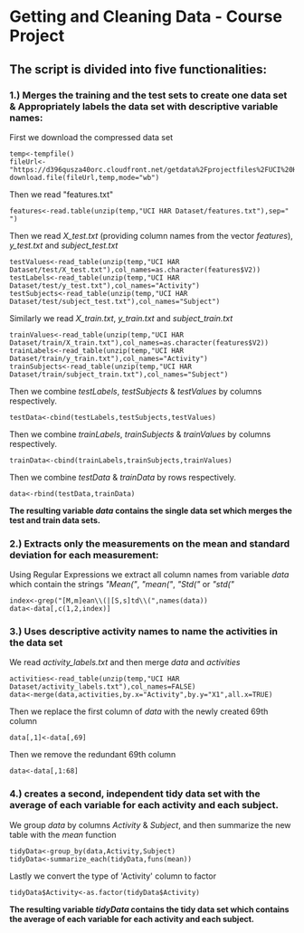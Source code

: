 # Getting and Cleaning Data - Course Project
## The script is divided into five functionalities:
### 1.) Merges the training and the test sets to create one data set & Appropriately labels the data set with descriptive variable names:
First we download the compressed data set
```
temp<-tempfile()
fileUrl<-"https://d396qusza40orc.cloudfront.net/getdata%2Fprojectfiles%2FUCI%20HAR%20Dataset.zip"
download.file(fileUrl,temp,mode="wb")
```
Then we read "features.txt"
```
features<-read.table(unzip(temp,"UCI HAR Dataset/features.txt"),sep=" ")
```
Then we read *X_test.txt* (providing column names from the vector *features*), *y_test.txt* and *subject_test.txt*
```
testValues<-read_table(unzip(temp,"UCI HAR Dataset/test/X_test.txt"),col_names=as.character(features$V2))
testLabels<-read_table(unzip(temp,"UCI HAR Dataset/test/y_test.txt"),col_names="Activity")
testSubjects<-read_table(unzip(temp,"UCI HAR Dataset/test/subject_test.txt"),col_names="Subject")
```
Similarly we read *X_train.txt*, *y_train.txt* and *subject_train.txt*
```
trainValues<-read_table(unzip(temp,"UCI HAR Dataset/train/X_train.txt"),col_names=as.character(features$V2))
trainLabels<-read_table(unzip(temp,"UCI HAR Dataset/train/y_train.txt"),col_names="Activity")
trainSubjects<-read_table(unzip(temp,"UCI HAR Dataset/train/subject_train.txt"),col_names="Subject")
```
Then we combine *testLabels*, *testSubjects* & *testValues* by columns respectively.
```
testData<-cbind(testLabels,testSubjects,testValues)
```
Then we combine *trainLabels*, *trainSubjects* & *trainValues* by columns respectively.
```
trainData<-cbind(trainLabels,trainSubjects,trainValues)
```
Then we combine *testData* & *trainData* by rows respectively.
```
data<-rbind(testData,trainData)
```
**The resulting variable *data* contains the single data set which merges the test and train data sets.**
### 2.) Extracts only the measurements on the mean and standard deviation for each measurement:
Using Regular Expressions we extract all column names from variable *data* which contain the strings *"Mean("*, *"mean("*, *"Std("* or *"std("*
```
index<-grep("[M,m]ean\\(|[S,s]td\\(",names(data))
data<-data[,c(1,2,index)]
```
### 3.) Uses descriptive activity names to name the activities in the data set
We read *activity_labels.txt* and then merge *data* and *activities*
```
activities<-read_table(unzip(temp,"UCI HAR Dataset/activity_labels.txt"),col_names=FALSE)
data<-merge(data,activities,by.x="Activity",by.y="X1",all.x=TRUE)
```
Then we replace the first column of *data* with the newly created 69th column
```
data[,1]<-data[,69]
```
Then we remove the redundant 69th column
```
data<-data[,1:68]
```
### 4.) creates a second, independent tidy data set with the average of each variable for each activity and each subject.
We group *data* by columns *Activity* & *Subject*, and then summarize the new table with the *mean* function
```
tidyData<-group_by(data,Activity,Subject)
tidyData<-summarize_each(tidyData,funs(mean))
```
Lastly we convert the type of 'Activity' column to factor
```
tidyData$Activity<-as.factor(tidyData$Activity)
```
**The resulting variable *tidyData* contains the tidy data set which contains the average of each variable for each activity and each subject.**